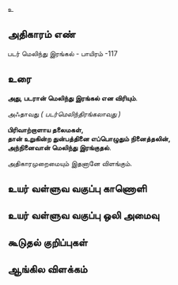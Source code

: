 உ


## அதிகாரம் எண்

படர் மெலிந்து இரங்கல் - பாயிரம் -117 	
## உரை

**அது, படரான் மெலிந்து இரங்கல் என விரியும்**.  

அஃதாவது _( படர்மெலிந்திரங்கலாவது )_ 

**பிரிவாற்றாளாய தலைமகள்,  
தான் உறுகின்ற துன்பத்தினை எப்பொழுதும் நினைத்தலின்,  
அந்நினைவான் மெலிந்து இரங்குதல்**.  

அதிகாரமுறைமையும் இதனானே விளங்கும்.

## உயர் வள்ளுவ வகுப்பு காணொளி


## உயர் வள்ளுவ வகுப்பு ஒலி அமைவு 


## கூடுதல் குறிப்புகள்


## ஆங்கில விளக்கம்

